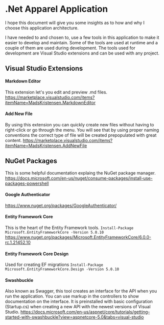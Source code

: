 ﻿# .Net Apparel Application

I hope this document will give you some insights as to how and why I choose this application architecture.

I have needed to and chosen to, use a few tools in this application to make it easier to develop and maintain.  Some of the tools are used at runtime and a couple of them are used during development.  The tools used for development are Visual Studio extensions and can be used with any project.
## Visual Studio Extensions

#### Markdown Editor
This extension let's you edit and preview .md files.
https://marketplace.visualstudio.com/items?itemName=MadsKristensen.MarkdownEditor

#### Add New File
By using this extension you can quickly create new files without having to right-click or go through the menu.  You will see that by using proper naming conventions the correct type of file will be created prepopulated with great content.
https://marketplace.visualstudio.com/items?itemName=MadsKristensen.AddNewFile

## NuGet Packages

This is some helpful documentation explaing the NuGet package manager.
https://docs.microsoft.com/en-us/nuget/consume-packages/install-use-packages-powershell

#### Google Authenticator
https://www.nuget.org/packages/GoogleAuthenticator/

#### Entity Framework Core
This is the heart of the Entity Framework tools.
`Install-Package Microsoft.EntityFrameworkCore -Version 5.0.10`
https://www.nuget.org/packages/Microsoft.EntityFrameworkCore/6.0.0-rc.1.21452.10

#### Entity Framework Core Design
Used for creating EF migrations
`Install-Package Microsoft.EntityFrameworkCore.Design -Version 5.0.10`

#### Swashbuckle
Also known as Swagger, this tool creates an interface for the API when you run the application.  You can use markup in the controllers to show documentation on the interface.  It is preinstalled with basic configuration (Startup.cs) when creating a new API with the newest versions of Visual Studio.
https://docs.microsoft.com/en-us/aspnet/core/tutorials/getting-started-with-swashbuckle?view=aspnetcore-5.0&tabs=visual-studio


 